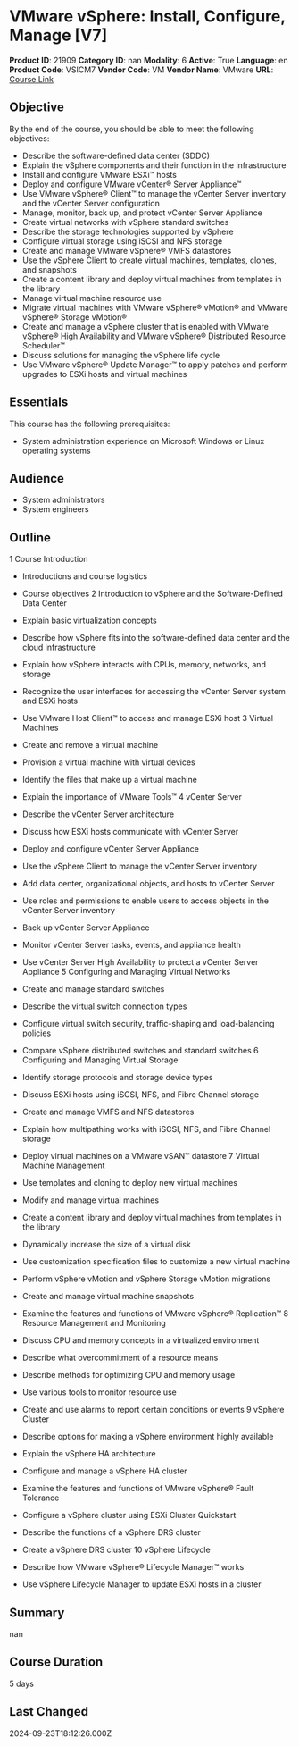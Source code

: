 # VMware vSphere: Install, Configure, Manage [V7]

**Product ID**: 21909
**Category ID**: nan
**Modality**: 6
**Active**: True
**Language**: en
**Product Code**: VSICM7
**Vendor Code**: VM
**Vendor Name**: VMware
**URL**: [Course Link](https://www.fastlaneus.com/course/vmware-vsicm7)

## Objective
By the end of the course, you should be able to meet the following objectives:



- Describe the software-defined data center (SDDC)
- Explain the vSphere components and their function in the infrastructure
- Install and configure VMware ESXi™ hosts
- Deploy and configure VMware vCenter® Server Appliance™
- Use VMware vSphere® Client™ to manage the vCenter Server inventory and the vCenter Server configuration
- Manage, monitor, back up, and protect vCenter Server Appliance
- Create virtual networks with vSphere standard switches
- Describe the storage technologies supported by vSphere
- Configure virtual storage using iSCSI and NFS storage
- Create and manage VMware vSphere® VMFS datastores
- Use the vSphere Client to create virtual machines, templates, clones, and snapshots
- Create a content library and deploy virtual machines from templates in the library
- Manage virtual machine resource use
- Migrate virtual machines with VMware vSphere® vMotion® and VMware vSphere® Storage vMotion®
- Create and manage a vSphere cluster that is enabled with VMware vSphere® High Availability and VMware vSphere® Distributed Resource Scheduler™
- Discuss solutions for managing the vSphere life cycle
- Use VMware vSphere® Update Manager™ to apply patches and perform upgrades to ESXi hosts and virtual machines

## Essentials
This course has the following prerequisites:



- System administration experience on Microsoft Windows or Linux operating systems

## Audience
- System administrators
- System engineers

## Outline
1  Course Introduction



- Introductions and course logistics
- Course objectives
2  Introduction to vSphere and the Software-Defined Data Center



- Explain basic virtualization concepts
- Describe how vSphere fits into the software-defined data center and the cloud infrastructure
- Explain how vSphere interacts with CPUs, memory, networks, and storage
- Recognize the user interfaces for accessing the vCenter Server system and ESXi hosts
- Use VMware Host Client™ to access and manage ESXi host
3  Virtual Machines



- Create and remove a virtual machine
- Provision a virtual machine with virtual devices
- Identify the files that make up a virtual machine
- Explain the importance of VMware Tools™
4  vCenter Server



- Describe the vCenter Server architecture
- Discuss how ESXi hosts communicate with vCenter Server
- Deploy and configure vCenter Server Appliance
- Use the vSphere Client to manage the vCenter Server inventory
- Add data center, organizational objects, and hosts to vCenter Server
- Use roles and permissions to enable users to access objects in the vCenter Server inventory
- Back up vCenter Server Appliance
- Monitor vCenter Server tasks, events, and appliance health
- Use vCenter Server High Availability to protect a vCenter Server Appliance
5  Configuring and Managing Virtual Networks



- Create and manage standard switches
- Describe the virtual switch connection types
- Configure virtual switch security, traffic-shaping and load-balancing policies
- Compare vSphere distributed switches and standard switches
6  Configuring and Managing Virtual Storage



- Identify storage protocols and storage device types
- Discuss ESXi hosts using iSCSI, NFS, and Fibre Channel storage
- Create and manage VMFS and NFS datastores
- Explain how multipathing works with iSCSI, NFS, and Fibre Channel storage
- Deploy virtual machines on a VMware vSAN™ datastore
7  Virtual Machine Management



- Use templates and cloning to deploy new virtual machines
- Modify and manage virtual machines
- Create a content library and deploy virtual machines from templates in the library
- Dynamically increase the size of a virtual disk
- Use customization specification files to customize a new virtual machine
- Perform vSphere vMotion and vSphere Storage vMotion migrations
- Create and manage virtual machine snapshots
- Examine the features and functions of VMware vSphere® Replication™
8  Resource Management and Monitoring



- Discuss CPU and memory concepts in a virtualized environment
- Describe what overcommitment of a resource means
- Describe methods for optimizing CPU and memory usage
- Use various tools to monitor resource use
- Create and use alarms to report certain conditions or events
9  vSphere Cluster



- Describe options for making a vSphere environment highly available
- Explain the vSphere HA architecture
- Configure and manage a vSphere HA cluster
- Examine the features and functions of VMware vSphere® Fault Tolerance
- Configure a vSphere cluster using ESXi Cluster Quickstart
- Describe the functions of a vSphere DRS cluster
- Create a vSphere DRS cluster
10  vSphere Lifecycle



- Describe how VMware vSphere® Lifecycle Manager™ works
- Use vSphere Lifecycle Manager to update ESXi hosts in a cluster

## Summary
nan

## Course Duration
5 days

## Last Changed
2024-09-23T18:12:26.000Z

